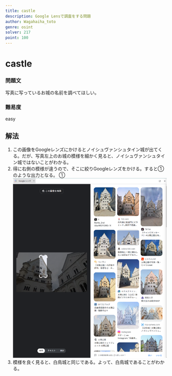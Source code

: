 ```yaml
---
title: castle
description: Google Lensで調査をする問題
author: Wagahaiha_toto
genre: osint
solver: 217 
point: 100
---
```


# castle
### 問題文
写真に写っているお城の名前を調べてほしい。

### 難易度
easy

## 解法
1. この画像をGoogleレンズにかけるとノイシュヴァンシュタイン城が出てくる。だが、写真左上のお城の模様を細かく見ると、ノイシュヴァンシュタイン城ではないことがわかる。
2. 得に右側の模様が違うので、そこに絞りGoogleレンズをかける。すると①のような出力となる。
①
![Googleレンズ結果](img/白鳥城.png)
3. 模様を良く見ると、白鳥城と同じである。よって、白鳥城であることがわかる。
